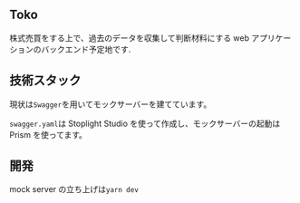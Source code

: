 ## Toko

株式売買をする上で、過去のデータを収集して判断材料にする web アプリケーションのバックエンド予定地です.

## 技術スタック

現状は`Swagger`を用いてモックサーバーを建てています。

`swagger.yaml`は Stoplight Studio を使って作成し、モックサーバーの起動は Prism を使ってます。

## 開発

mock server の立ち上げは`yarn dev`
